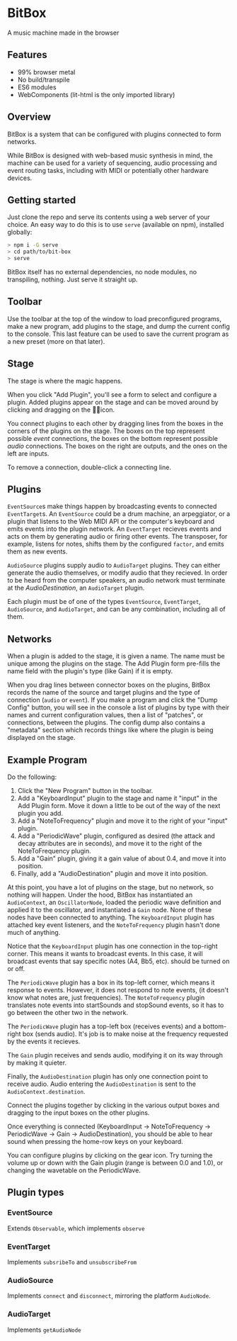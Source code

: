 # BitBox

A music machine made in the browser

## Features

* 99% browser metal
* No build/transpile
* ES6 modules
* WebComponents (lit-html is the only imported library)

## Overview

BitBox is a system that can be configured with plugins connected to form networks.

While BitBox is designed with web-based music synthesis in mind, the machine can be used for a variety of sequencing, audio processing and event routing tasks, including with MIDI or potentially other hardware devices.

## Getting started

Just clone the repo and serve its contents using a web server of your choice. An easy way to do this is to use `serve` (available on npm), installed globally:

```sh
> npm i -G serve
> cd path/to/bit-box
> serve
```

BitBox itself has no external dependencies, no node modules, no transpiling, nothing. Just serve it straight up.

## Toolbar

Use the toolbar at the top of the window to load preconfigured programs, make a new program, add plugins to the stage, and dump the current config to the console. This last feature can be used to save the current program as a new preset (more on that later).

## Stage

The stage is where the magic happens.

When you click "Add Plugin", you'll see a form to select and configure a plugin. Added plugins appear on the stage and can be moved around by clicking and dragging on the 🖐🏽icon.

You connect plugins to each other by dragging lines from the boxes in the corners of the plugins on the stage. The boxes on the top represent possible _event_ connections, the boxes on the bottom represent possible _audio_ connections. The boxes on the right are outputs, and the ones on the left are inputs.

To remove a connection, double-click a connecting line.

## Plugins

`EventSource`s make things happen by broadcasting events to connected `EventTarget`s. An `EventSource` could be a drum machine, an arpeggiator, or a plugin that listens to the Web MIDI API or the computer's keyboard and emits events into the plugin network. An `EventTarget` recieves events and acts on them by generating audio or firing other events. The transposer, for example, listens for notes, shifts them by the configured `factor`, and emits them as new events.

`AudioSource` plugins supply audio to `AudioTarget` plugins. They can either generate the audio themselves, or modify audio that they recieved. In order to be heard from the computer speakers, an audio network must terminate at the _AudioDestination_, an `AudioTarget` plugin.

Each plugin must be of one of the types `EventSource`, `EventTarget`, `AudioSource`, and `AudioTarget`, and can be any combination, including all of them.

## Networks

When a plugin is added to the stage, it is given a name. The name must be unique among the plugins on the stage. The Add Plugin form pre-fills the name field with the plugin's type (like Gain) if it is empty.

When you drag lines between connector boxes on the plugins, BitBox records the name of the source and target plugins and the type of connection (`audio` or `event`). If you make a program and click the "Dump Config" button, you will see in the console a list of plugins by type with their names and current configuration values, then a list of "patches", or connections, between the plugins. The config dump also contains a "metadata" section which records things like where the plugin is being displayed on the stage.

## Example Program

Do the following:

 1. Click the "New Program" button in the toolbar.
 1. Add a "KeyboardInput" plugin to the stage and name it "input" in the Add Plugin form. Move it down a little to be out of the way of the next plugin you add.
 1. Add a "NoteToFrequency" plugin and move it to the right of your "input" plugin.
 1. Add a "PeriodicWave" plugin, configured as desired (the attack and decay attributes are in seconds), and move it to the right of the NoteToFrequency plugin.
 1. Add a "Gain" plugin, giving it a gain value of about 0.4, and move it into position.
 1. Finally, add a "AudioDestination" plugin and move it into position.

 At this point, you have a lot of plugins on the stage, but no network, so nothing will happen. Under the hood, BitBox has instantiated an `AudioContext`, an `OscillatorNode`, loaded the periodic wave definition and applied it to the oscillator, and instantiated a `Gain` node. None of these nodes have been connected to anything. The `KeyboardInput` plugin has attached key event listeners, and the `NoteToFrequency` plugin hasn't done much of anything.

Notice that the `KeyboardInput` plugin has one connection in the top-right corner. This means it wants to broadcast events. In this case, it will broadcast events that say specific notes (A4, Bb5, etc). should be turned on or off.

The `PeriodicWave` plugin has a box in its top-left corner, which means it response to events. However, it does not respond to note events, (it doesn't know what notes are, just frequencies). The `NoteToFrequency` plugin translates note events into startSounds and stopSound events, so it has to go between the other two in the network.

The `PeriodicWave` plugin has a top-left box (receives events) and a bottom-right box (sends audio). It's job is to make noise at the frequency requested by the events it recieves.

The `Gain` plugin receives and sends audio, modifying it on its way through by making it quieter.

Finally, the `AudioDestination` plugin has only one connection point to receive audio. Audio entering the `AudioDestination` is sent to the `AudioContext.destination`.

Connect the plugins together by clicking in the various output boxes and dragging to the input boxes on the other plugins.

Once everything is connected (KeyboardInput -> NoteToFrequency -> PeriodicWave -> Gain -> AudioDestination), you should be able to hear sound when pressing the home-row keys on your keyboard.

You can configure plugins by clicking on the gear icon. Try turning the volume up or down with the Gain plugin (range is between 0.0 and 1.0), or changing the wavetable on the PeriodicWave.

## Plugin types

### EventSource

Extends `Observable`, which implements `observe`

### EventTarget

Implements `subsribeTo` and `unsubscribeFrom`

### AudioSource

Implements `connect` and `disconnect`, mirroring the platform `AudioNode`.

### AudioTarget

Implements `getAudioNode`
